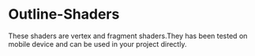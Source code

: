 # Outline-Shaders
These shaders are vertex and fragment shaders.They has been tested on mobile device and can be used in your project directly.
